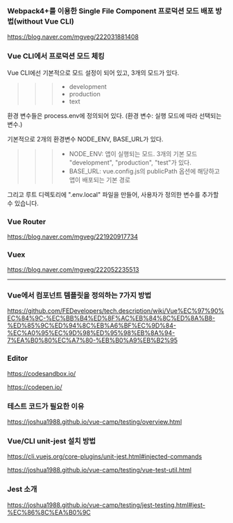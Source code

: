 ### Webpack4+를 이용한 Single File Component 프로덕션 모드 배포 방법(without Vue CLI)

https://blog.naver.com/mgveg/222031881408

### Vue CLI에서 프로덕션 모드 체킹

Vue CLI에선 기본적으로 모드 설정이 되어 있고, 3개의 모드가 있다.

>>>+ development
>>>+ production
>>>+ text

환경 변수들은 process.env에 정의되어 있다. (환경 변수: 실행 모드에 따라 선택되는 변수.)

기본적으로 2개의 환경변수 NODE_ENV, BASE_URL가 있다. 

>>>+ NODE_ENV: 앱이 실행되는 모드. 3개의 기본 모드 "development", "production", "test"가 있다.
>>>+ BASE_URL: vue.config.js의 publicPath 옵션에 해당하고 앱이 배포되는 기본 경로

그리고 루트 디렉토리에 ".env.local" 파일을 만들어, 사용자가 정의한 변수를 추가할 수 있습니다.

### Vue Router

https://blog.naver.com/mgveg/221920917734

### Vuex

https://blog.naver.com/mgveg/222052235513

-----

### Vue에서 컴포넌트 템플릿을 정의하는 7가지 방법

<https://github.com/FEDevelopers/tech.description/wiki/Vue%EC%97%90%EC%84%9C-%EC%BB%B4%ED%8F%AC%EB%84%8C%ED%8A%B8-%ED%85%9C%ED%94%8C%EB%A6%BF%EC%9D%84-%EC%A0%95%EC%9D%98%ED%95%98%EB%8A%94-7%EA%B0%80%EC%A7%80-%EB%B0%A9%EB%B2%95>

### Editor

<https://codesandbox.io/>

<https://codepen.io/>

### 테스트 코드가 필요한 이유
https://joshua1988.github.io/vue-camp/testing/overview.html

### Vue/CLI unit-jest 설치 방법
https://cli.vuejs.org/core-plugins/unit-jest.html#injected-commands

https://joshua1988.github.io/vue-camp/testing/vue-test-util.html

### Jest 소개
https://joshua1988.github.io/vue-camp/testing/jest-testing.html#jest-%EC%86%8C%EA%B0%9C
